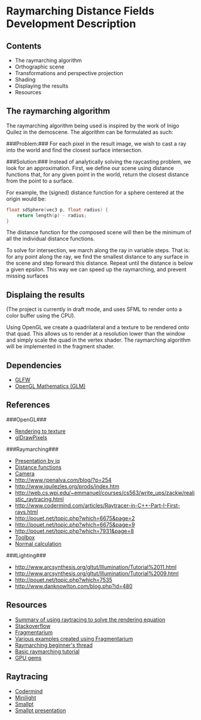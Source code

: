Raymarching Distance Fields Development Description
============================================

Contents
--------

*	The raymarching algorithm
*	Orthographic scene
*	Transformations and perspective projection
*	Shading
*	Displaying the results
*	Resources

The raymarching algorithm
-------------------------
The raymarching algorithm being used is inspired by the work of Inigo Quilez in the demoscene.
The algorithm can be formulated as such:

###Problem:###
For each pixel in the result image, we wish to cast a ray into the world and find the closest surface intersection.

###Solution:###
Instead of analytically solving the raycasting problem, we look for an approximation.
First, we define our scene using distance functions that, for any given point in the world, return the
closest distance from the point to a surface.

For example, the (signed) distance function for a sphere centered at the origin would be:
```c
float sdSphere(vec3 p, float radius) {
	return length(p) - radius;
}
```
The distance function for the composed scene will then be the minimum of all the individual distance functions.

To solve for intersection, we march along the ray in variable steps. That is: for any point along the ray, we find the smallest distance to any surface in the scene and step forward this distance. Repeat until the distance is below a given epsilon. This way we can speed up the raymarching, and prevent missing surfaces

Displaing the results
---------------------
(The project is currently in draft mode, and uses SFML to render onto a color buffer using the CPU).

Using OpenGL we create a quadrilateral and a texture to be rendered onto that quad.
This allows us to render at a resolution lower than the window and simply scale the quad in the vertex shader.
The raymarching algorithm will be implemented in the fragment shader.

Dependencies
------------
*	[GLFW](http://www.glfw.org/docs/3.0/quick.html)
*	[OpenGL Mathematics (GLM)](http://glm.g-truc.net/)

References
----------
###OpenGL###
*	[Rendering to texture](http://www.opengl-tutorial.org/intermediate-tutorials/tutorial-14-render-to-texture/)
*	[glDrawPixels](http://www.opengl.org/sdk/docs/man2/xhtml/glDrawPixels.xml)

###Raymarching###
*	[Presentation by iq](http://www.iquilezles.org/www/material/nvscene2008/rwwtt.pdf)
*	[Distance functions](http://www.iquilezles.org/www/articles/distfunctions/distfunctions.htm)
*	[Camera](http://sizecoding.blogspot.no/2008/12/code-for-moving-camera-in-glsl.html)
*	http://www.rpenalva.com/blog/?p=254
*	http://www.iquilezles.org/prods/index.htm
*	http://web.cs.wpi.edu/~emmanuel/courses/cs563/write_ups/zackw/realistic_raytracing.html
*	http://www.codermind.com/articles/Raytracer-in-C++-Part-I-First-rays.html
*	http://pouet.net/topic.php?which=6675&page=2
*	http://pouet.net/topic.php?which=6675&page=9
*	http://pouet.net/topic.php?which=7931&page=8
*	[Toolbox](http://pouet.net/topic.php?which=7931&page=1&x=29&y=6)
*	[Normal calculation](http://pouet.net/topic.php?which=6803)

###Lighting###
*	http://www.arcsynthesis.org/gltut/Illumination/Tutorial%2011.html
*	http://www.arcsynthesis.org/gltut/Illumination/Tutorial%2009.html
*	http://pouet.net/topic.php?which=7535
*	http://www.danknowlton.com/blog.php?id=480

Resources
---------
*	[Summary of using raytracing to solve the rendering equation](http://web.cs.wpi.edu/~emmanuel/courses/cs563/write_ups/zackw/realistic_raytracing.html)
*	[Stackoverflow](http://stackoverflow.com/questions/779550/are-there-any-rendering-alternatives-to-rasterisation-or-ray-tracing)
*	[Fragmentarium](http://syntopia.github.io/Fragmentarium/)
*	[Various examples created using Fragmentarium](http://blog.hvidtfeldts.net/)
*	[Raymarching beginner's thread](http://pouet.net/topic.php?which=7920&page=52)
*	[Basic raymarching tutorial](http://pouet.net/topic.php?which=8177&page=2)
*	[GPU gems](http://http.developer.nvidia.com/GPUGems3/gpugems3_ch34.html)

Raytracing
----------
*	[Codermind](http://www.codermind.com/articles/Raytracer-in-C++-Introduction-What-is-ray-tracing.html)
*	[Minilight](http://www.hxa.name/minilight/)
*	[Smallpt](http://www.kevinbeason.com/smallpt/)
*	[Smallpt presentation](https://docs.google.com/file/d/0B8g97JkuSSBwUENiWTJXeGtTOHFmSm51UC01YWtCZw/edit)
